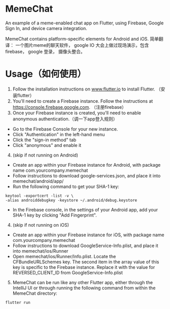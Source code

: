 # MemeChat
An example of a meme-enabled chat app on Flutter, using Firebase, Google Sign In, and device camera integration. 

MemeChat contains platform-specific elements for Android and iOS.
简单翻译： 一个图片meme的聊天软件， google IO 大会上做过现场演示，包含firebase， google 登录， 摄像头整合。
# Usage（如何使用）
1. Follow the installation instructions on www.flutter.io to install Flutter.
 （安装flutter）
2. You'll need to create a Firebase instance. Follow the instructions at https://console.firebase.google.com.
（注册firebase）
3. Once your Firebase instance is created, you'll need to enable anonymous authentication.（调一下app登入规则）
  - Go to the Firebase Console for your new instance.
  - Click "Authentication" in the left-hand menu
  - Click the "sign-in method" tab
  - Click "anonymous" and enable it
4. (skip if not running on Android) 
- Create an app within your Firebase instance for Android, with package name com.yourcompany.memechat 
- Follow instructions to download google-services.json, and place it into memechat/android/app/
- Run the following command to get your SHA-1 key:
```
keytool -exportcert -list -v \
-alias androiddebugkey -keystore ~/.android/debug.keystore
```
- In the Firebase console, in the settings of your Android app, add your SHA-1 key by clicking "Add Fingerprint".
4. (skip if not running on iOS) 
- Create an app within your Firebase instance for iOS, with package name com.yourcompany.memechat
- Follow instructions to download GoogleService-Info.plist, and place it into memechat/ios/Runner
- Open memechat/ios/Runner/Info.plist. Locate the CFBundleURLSchemes key. The second item in the array value of this key is specific to the Firebase instance. Replace it with the value for REVERSED_CLIENT_ID from GoogleService-Info.plist
5. MemeChat can be run like any other Flutter app, either through the IntelliJ UI or through running the following command from within the MemeChat directory:

```
flutter run
```
